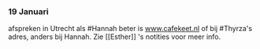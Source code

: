 
### 19 Januari
afspreken in Utrecht als #Hannah beter is
www.cafekeet.nl of bij #Thyrza's adres, anders bij Hannah. Zie [[Esther]] 's notities voor meer info.

